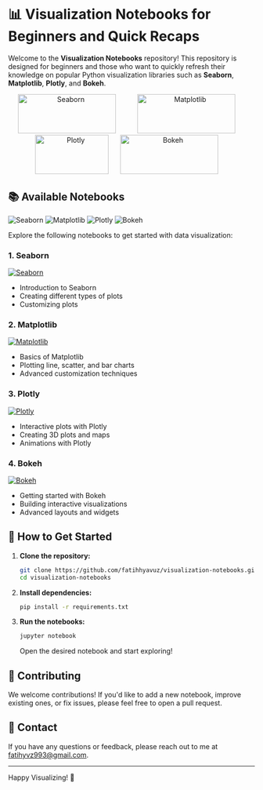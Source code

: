 # 📊 Visualization Notebooks for Beginners and Quick Recaps

Welcome to the **Visualization Notebooks** repository! This repository is designed for beginners and those who want to quickly refresh their knowledge on popular Python visualization libraries such as **Seaborn**, **Matplotlib**, **Plotly**, and **Bokeh**.
<p align="center">
  <img src="https://seaborn.pydata.org/_static/logo-wide-lightbg.svg" alt="Seaborn" width="200" height="80" style="margin-right: 40px;"/>
  <img src="https://matplotlib.org/stable/_static/logo2.svg" alt="Matplotlib" width="200" height="80" style="margin-right: 20px;"/>
  <img src="https://images.plot.ly/logo/new-branding/plotly-logomark.png" alt="Plotly" width="150" height="80" style="margin-right: 20px;"/>
  <img src="https://static.bokeh.org/branding/logos/bokeh-logo.svg" alt="Bokeh" width="200" height="80" style="margin-right: 20px;"/>
</p>

## 📚 Available Notebooks

![Seaborn](https://img.shields.io/badge/Seaborn-3776AB?style=for-the-badge&logo=seaborn&logoColor=white) 
![Matplotlib](https://img.shields.io/badge/Matplotlib-FF1493?style=for-the-badge&logo=matplotlib&logoColor=white)
![Plotly](https://img.shields.io/badge/Plotly-00FF00?style=for-the-badge&logo=plotly&logoColor=white)
![Bokeh](https://img.shields.io/badge/Bokeh-FF5733?style=for-the-badge&logo=bokeh&logoColor=white)

Explore the following notebooks to get started with data visualization:

### 1. Seaborn
[![Seaborn](https://img.shields.io/badge/Seaborn-3776AB?style=for-the-badge&logo=seaborn&logoColor=white)](notebooks/seaborn_basics.ipynb)
- Introduction to Seaborn
- Creating different types of plots
- Customizing plots

### 2. Matplotlib
[![Matplotlib](https://img.shields.io/badge/Matplotlib-FF1493?style=for-the-badge&logo=matplotlib&logoColor=white)](notebooks/matplotlib_basics.ipynb)
- Basics of Matplotlib
- Plotting line, scatter, and bar charts
- Advanced customization techniques

### 3. Plotly
[![Plotly](https://img.shields.io/badge/Plotly-00FF00?style=for-the-badge&logo=plotly&logoColor=white)](notebooks/plotly_basics.ipynb)
- Interactive plots with Plotly
- Creating 3D plots and maps
- Animations with Plotly

### 4. Bokeh
[![Bokeh](https://img.shields.io/badge/Bokeh-FF5733?style=for-the-badge&logo=bokeh&logoColor=white)](notebooks/bokeh_basics.ipynb)
- Getting started with Bokeh
- Building interactive visualizations
- Advanced layouts and widgets

## 🚀 How to Get Started

1. **Clone the repository:**
    ```bash
    git clone https://github.com/fatihhyavuz/visualization-notebooks.git
    cd visualization-notebooks
    ```

2. **Install dependencies:**
    ```bash
    pip install -r requirements.txt
    ```

3. **Run the notebooks:**
    ```bash
    jupyter notebook
    ```
    Open the desired notebook and start exploring!

## 📝 Contributing

We welcome contributions! If you'd like to add a new notebook, improve existing ones, or fix issues, please feel free to open a pull request.

## 📧 Contact

If you have any questions or feedback, please reach out to me at [fatihyvz993@gmail.com](fatihyvz993@gmail.com).

---

Happy Visualizing! 🎨
